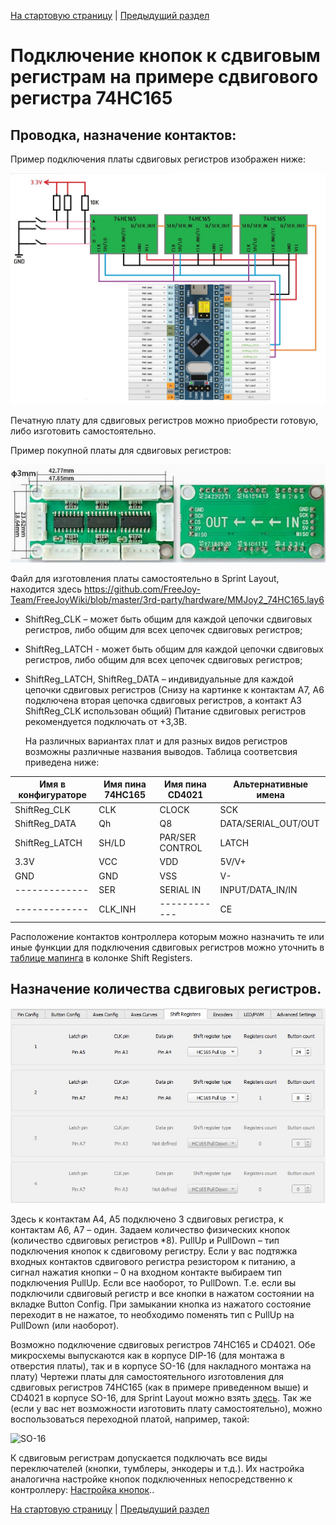 [На стартовую страницу](../README.md) | [Предыдущий раздел](Подключение-кнопок.md)

# Подключение кнопок к сдвиговым регистрам на примере сдвигового регистра 74HC165
## Проводка, назначение контактов:

Пример подключения платы сдвиговых регистров изображен ниже:

![](../images/S1.jpg)

Печатную плату для сдвиговых регистров можно приобрести готовую, либо изготовить самостоятельно. 

Пример покупной платы для сдвиговых регистров:

![](../images/74hc165_pcb.jpg)

Файл для изготовления платы самостоятельно в Sprint Layout, находится здесь https://github.com/FreeJoy-Team/FreeJoyWiki/blob/master/3rd-party/hardware/MMJoy2_74HC165.lay6

* ShiftReg_CLK – может быть общим для каждой цепочки сдвиговых регистров, либо общим для всех цепочек сдвиговых регистров;

* ShiftReg_LATCH - может быть общим для каждой цепочки сдвиговых регистров, либо общим для всех цепочек сдвиговых регистров;

* ShiftReg_LATCH, ShiftReg_DATA – индивидуальные для каждой цепочки сдвиговых регистров (Снизу на картинке к контактам A7, A6 подключена вторая цепочка сдвиговых регистров, а контакт A3 ShiftReg_CLK использован общий)
  Питание сдвиговых регистров рекомендуется подключать от +3,3В.

  На различных вариантах плат и для разных видов регистров возможны различные названия выводов. Таблица соответсвия приведена ниже:

| Имя в конфигураторе | Имя пина 74HC165 | Имя пина CD4021 | Альтернативные имена |
|---------------------|------------------|-----------------|---------------|
|    ShiftReg_CLK     |       CLK        |      CLOCK      |     SCK               |
|    ShiftReg_DATA    |        Qh        |        Q8       |     DATA/SERIAL_OUT/OUT |
|    ShiftReg_LATCH   |       SH/LD      | PAR/SER CONTROL |     LATCH             |
|         3.3V        |        VCC       |       VDD       |     5V/V+  |
|         GND         |        GND       |       VSS       |     V-        |
|    -------------    |        SER       |  SERIAL IN      |     INPUT/DATA_IN/IN |
|    -------------    |     CLK_INH      |    ------------ |     CE |

Расположение контактов контроллера которым можно назначить те или иные функции для подключения сдвиговых регистров можно уточнить в [таблице мапинга](Таблица-мапинга.md) в колонке Shift Registers.



## Назначение количества сдвиговых регистров.

![](../images/S2.jpg)

Здесь к контактам А4, А5 подключено 3 сдвиговых регистра, к контактам А6, А7 – один. Задаем количество физических кнопок (количество сдвиговых регистров *8). PullUp и PullDown – тип подключения кнопок к сдвиговому регистру. Если у вас подтяжка входных контактов сдвигового регистра резистором к питанию, а сигнал нажатия кнопки – 0 на входном контакте выбираем тип подключения PullUp. Если все наоборот, то PullDown. Т.е. если вы подключили сдвиговый регистр и все кнопки в нажатом состоянии на вкладке Button Config. При замыкании кнопка из нажатого состояние переходит в не нажатое, то необходимо поменять тип с PullUp на PullDown (или наоборот).

Возможно подключение сдвиговых регистров 74HC165 и CD4021.  Обе микросхемы выпускаются как в корпусе DIP-16 (для монтажа в отверстия платы), так и в корпусе SO-16 (для накладного монтажа на плату) Чертежи платы для самостоятельного изготовления для сдвиговых регистров 74HC165 (как в примере приведенном выше) и CD4021 в корпусе SO-16, для Sprint Layout можно взять [здесь](../3rd-party/hardware/). Так же (если у вас нет возможности изготовить плату самостоятельно), можно воспользоваться переходной платой, например, такой:

![SO-16](../images/SO-16.jpg)

К сдвиговым регистрам допускается подключать все виды переключателей (кнопки, тумблеры, энкодеры и т.д.). Их настройка аналогична настройке кнопок подключенных непосредственно к контроллеру: [Настройка кнопок](Настройка-кнопок.md)..

[На стартовую страницу](../README.md) | [Предыдущий раздел](Подключение-кнопок.md)
